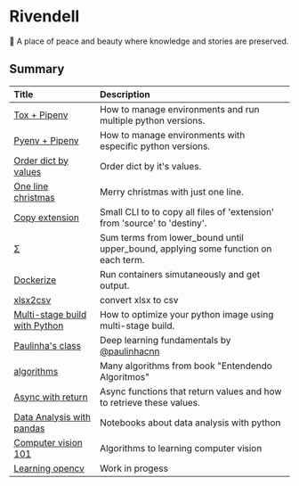 # Rivendell
:seedling: A place of peace and beauty where knowledge and stories are preserved.

## Summary

|Title|Description|
|:----|:----------|
|[Tox + Pipenv](toxpipenv/)| How to manage environments and run multiple python versions.|
|[Pyenv + Pipenv](pyenvpipenv/)| How to manage environments with especific python versions.|
|[Order dict by values](orderdictbyvalue/)| Order dict by it's values.|
|[One line christmas](onelinechristmas/)| Merry christmas with just one line.|
|[Copy extension](copyextension/)| Small CLI to to copy all files of 'extension' from 'source' to 'destiny'.|
|[Σ](summation/)| Sum terms from lower_bound until upper_bound, applying some function on each term.|
|[Dockerize](dockerize/)| Run containers simutaneously and get output.|
|[xlsx2csv](xlsx2csv/)| convert xlsx to csv |
|[Multi-stage build with Python](multistagepython/)|How to optimize your python image using multi-stage build. |
|[Paulinha's class](paulinhaclass/)| Deep learning fundamentals by [@paulinhacnn](http://github.com/paulinhacnn) |
|[algorithms](algorithms/)| Many algorithms from book "Entendendo Algoritmos" |
|[Async with return](asyncreturn/)| Async functions that return values and how to retrieve these values.|
|[Data Analysis with pandas](dataanalysis/)| Notebooks about data analysis with python|
|[Computer vision 101](cv/)| Algorithms to learning computer vision|
|[Learning opencv](learningopencv/)| Work in progess |
